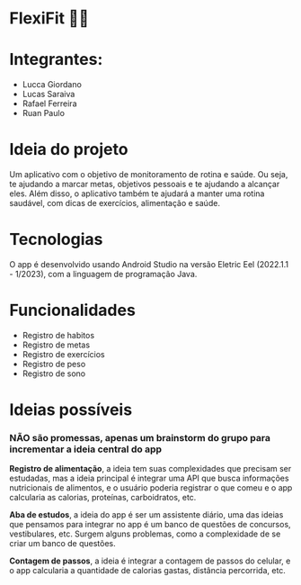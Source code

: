 # FlexiFit 💪🍀

# Integrantes:

- Lucca Giordano
- Lucas Saraiva
- Rafael Ferreira
- Ruan Paulo

# Ideia do projeto

Um aplicativo com o objetivo de monitoramento de rotina e saúde. Ou seja, te ajudando a marcar metas, objetivos pessoais e te ajudando a alcançar eles. Além disso, o aplicativo também te ajudará a manter uma rotina saudável, com dicas de exercícios, alimentação e saúde.

# Tecnologias

O app é desenvolvido usando Android Studio na versão Eletric Eel (2022.1.1 - 1/2023), com a linguagem de programação Java.

# Funcionalidades

- Registro de habitos
- Registro de metas
- Registro de exercícios
- Registro de peso
- Registro de sono

# Ideias possíveis

### NÃO são promessas, apenas um brainstorm do grupo para incrementar a ideia central do app

**Registro de alimentação**, a ideia tem suas complexidades que precisam ser estudadas, mas a ideia principal é integrar uma API que busca informações nutricionais de alimentos, e o usuário poderia registrar o que comeu e o app calcularia as calorias, proteínas, carboidratos, etc.

**Aba de estudos**, a ideia do app é ser um assistente diário, uma das ideias que pensamos para integrar no app é um banco de questões de concursos, vestibulares, etc. Surgem alguns problemas, como a complexidade de se criar um banco de questões.

**Contagem de passos**, a ideia é integrar a contagem de passos do celular, e o app calcularia a quantidade de calorias gastas, distância percorrida, etc.
